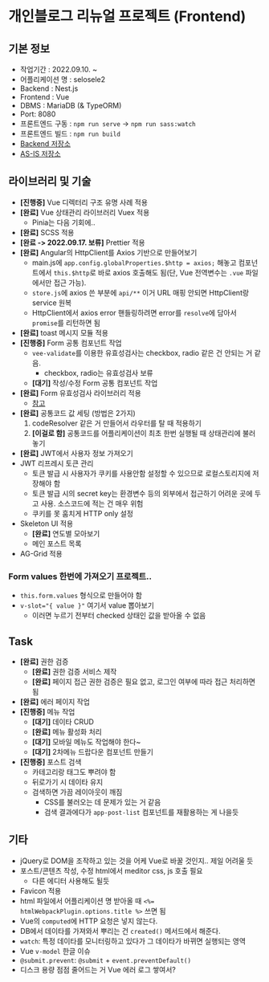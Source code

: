 # 개인블로그 리뉴얼 프로젝트 (Frontend)

## 기본 정보

- 작업기간 : 2022.09.10. ~
- 어플리케이션 명 : selosele2
- Backend : Nest.js
- Frontend : Vue
- DBMS : MariaDB (& TypeORM)
- Port: 8080
- 프론트엔드 구동 : ```npm run serve``` &rarr; ```npm run sass:watch```
- 프론트엔드 빌드 : ```npm run build```
- [Backend 저장소](https://github.com/selosele/selosele2-backend)
- [AS-IS 저장소](https://github.com/selosele/devblog)

## 라이브러리 및 기술

- **[진행중]** Vue 디렉터리 구조 유명 사례 적용
- **[완료]** Vue 상태관리 라이브러리 Vuex 적용
  - Pinia는 다음 기회에..
- **[완료]** SCSS 적용
- **[완료 -> 2022.09.17. 보류]** Prettier 적용
- **[완료]** Angular의 HttpClient를 Axios 기반으로 만들어보기
  - main.js에 ```app.config.globalProperties.$http = axios;``` 해놓고 컴포넌트에서 ```this.$http```로 바로 axios 호출해도 됨(단, Vue 전역변수는 ```.vue``` 파일에서만 접근 가능).
  - ```store.js```에 axios 쓴 부분에 ```api/**``` 이거 URL 매핑 안되면 HttpClient랑 service 원복
  - HttpClient에서 axios error 핸들링하려면 error를 ```resolve```에 담아서 ```promise```를 리턴하면 됨
- **[완료]** toast 메시지 모듈 적용
- **[진행중]** Form 공통 컴포넌트 작업
  - ```vee-validate```를 이용한 유효성검사는 checkbox, radio 같은 건 안되는 거 같음.
    - checkbox, radio는 유효성검사 보류
  - **[대기]** 작성/수정 Form 공통 컴포넌트 작업
- **[완료]** Form 유효성검사 라이브러리 적용
  - [참고](https://vee-validate.logaretm.com/v4/guide/global-validators)
- **[완료]** 공통코드 값 세팅 (방법은 2가지)
  1. codeResolver 같은 거 만들어서 라우터를 탈 때 적용하기
  2. **[이걸로 함]** 공통코드를 어플리케이션이 최초 한번 실행될 때 상태관리에 불러놓기
- **[완료]** JWT에서 사용자 정보 가져오기
- JWT 리프레시 토큰 관리
  - 토큰 발급 시 사용자가 쿠키를 사용안함 설정할 수 있으므로 로컬스토리지에 저장해야 함
  - 토큰 발급 시의 secret key는 환경변수 등의 외부에서 접근하기 어려운 곳에 두고 사용. 소스코드에 적는 건 매우 위험
  - 쿠키를 못 훔치게 HTTP only 설정
- Skeleton UI 적용
  - **[완료]** 연도별 모아보기
  - 메인 포스트 목록
- AG-Grid 적용

### Form values 한번에 가져오기 프로젝트..

- ```this.form.values``` 형식으로 만들어야 함
- ```v-slot="{ value }"``` 여기서 value 뽑아보기
  - 이러면 누르기 전부터 checked 상태인 값을 받아올 수 없음

## Task

- **[완료]** 권한 검증
  - **[완료]** 권한 검증 서비스 제작
  - **[완료]** 페이지 접근 권한 검증은 필요 없고, 로그인 여부에 따라 접근 처리하면 됨
- **[완료]** 에러 페이지 작업
- **[진행중]** 메뉴 작업
  - **[대기]** 데이타 CRUD
  - **[완료]** 메뉴 활성화 처리
  - **[대기]** 모바일 메뉴도 작업해야 한다~
  - **[대기]** 2차메뉴 드랍다운 컴포넌트 만들기
- **[진행중]** 포스트 검색
  - 카테고리랑 태그도 뿌려야 함
  - 뒤로가기 시 데이타 유지
  - 검색하면 가끔 레이아웃이 깨짐
    - CSS를 불러오는 데 문제가 있는 거 같음
    - 검색 결과에다가 ```app-post-list``` 컴포넌트를 재활용하는 게 나을듯

## 기타

- jQuery로 DOM을 조작하고 있는 것을 어케 Vue로 바꿀 것인지.. 제일 어려울 듯
- 포스트/콘텐츠 작성, 수정 html에서 meditor css, js 호출 필요
  - 다른 에디터 사용해도 될듯
- Favicon 적용
- html 파일에서 어플리케이션 명 받아올 때 ```<%= htmlWebpackPlugin.options.title %>``` 쓰면 됨
- Vue의 ```computed```에 HTTP 요청은 넣지 않는다.
- DB에서 데이타를 가져와서 뿌리는 건 ```created()``` 메서드에서 해준다.
- ```watch```: 특정 데이타를 모니터링하고 있다가 그 데이타가 바뀌면 실행되는 영역
- Vue ```v-model``` 한글 이슈
- ```@submit.prevent```: ```@submit``` + ```event.preventDefault()```
- 디스크 용량 점점 줄어드는 거 Vue 에러 로그 쌓여서?
